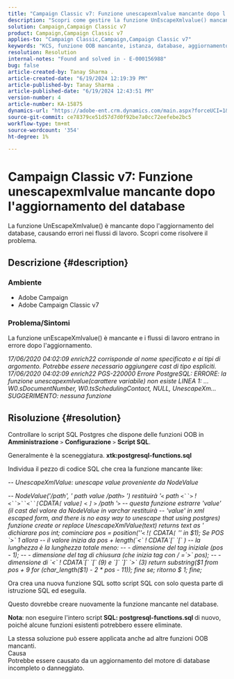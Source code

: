 ```yaml
---
title: "Campaign Classic v7: Funzione unescapexmlvalue mancante dopo l'aggiornamento del database"
description: "Scopri come gestire la funzione UnEscapeXmlvalue() mancante e i flussi di lavoro che incontrano errori dopo l'aggiornamento."
solution: Campaign,Campaign Classic v7
product: Campaign,Campaign Classic v7
applies-to: "Campaign Classic,Campaign,Campaign Classic v7"
keywords: "KCS, funzione OOB mancante, istanza, database, aggiornamento"
resolution: Resolution
internal-notes: "Found and solved in - E-000156988"
bug: false
article-created-by: Tanay Sharma .
article-created-date: "6/19/2024 12:19:39 PM"
article-published-by: Tanay Sharma .
article-published-date: "6/19/2024 12:43:51 PM"
version-number: 4
article-number: KA-15875
dynamics-url: "https://adobe-ent.crm.dynamics.com/main.aspx?forceUCI=1&pagetype=entityrecord&etn=knowledgearticle&id=56b14c2d-362e-ef11-840b-6045bd0065b6"
source-git-commit: ce78379ce51d57d7d0f92be7a0cc72eefebe2bc5
workflow-type: tm+mt
source-wordcount: '354'
ht-degree: 1%

---
```


# Campaign Classic v7: Funzione unescapexmlvalue mancante dopo l&#39;aggiornamento del database


La funzione UnEscapeXmlvalue() è mancante dopo l&#39;aggiornamento del database, causando errori nei flussi di lavoro. Scopri come risolvere il problema.

## Descrizione {#description}


### Ambiente

- Adobe Campaign
- Adobe Campaign Classic v7


### Problema/Sintomi

La funzione unEscapeXmlvalue() è mancante e i flussi di lavoro entrano in errore dopo l&#39;aggiornamento.

*17/06/2020 04:02:09 enrich22 corrisponde al nome specificato e ai tipi di argomento. Potrebbe essere necessario aggiungere cast di tipo espliciti. 
<br>17/06/2020 04:02:09 enrich22 PGS-220000 Errore PostgreSQL: ERRORE: la funzione unescapexmlvalue(carattere variabile) non esiste LINEA 1: ... W0.sDocumentNumber, W0.tsSchedulingContact, NULL, UnescapeXm...  SUGGERIMENTO: nessuna funzione*


## Risoluzione {#resolution}


Controllare lo script SQL Postgres che dispone delle funzioni OOB in <b>Amministrazione</b> `>`  <b>Configurazione</b> `>`  <b>Script SQL</b>.

Generalmente è la sceneggiatura. <b>xtk:postgresql-functions.sql</b>

Individua il pezzo di codice SQL che crea la funzione mancante like:

*-- UnescapeXmlValue: unescape value proveniente da NodeValue*

*-- NodeValue(&#39;/path&#39;, &#39; path value /path`>` &#39;) restituirà &#39;`<` path `<``>` !`<``>``<``[`CDATA`[` value`]` `<` `]` `>` /path &#39;`>`
-- questa funzione estrarre &#39;value&#39; (il cast del valore da NodeValue in varchar restituirà
-- &#39;value&#39; in xml escaped form, and there is no easy way to unescape that using postgres)
funzione create or replace UnescapeXmlValue(text) returns text as &#39;
dichiarare
pos int;
cominciare
pos = position(&#39;&#39;`<` !`[` CDATA`[` &#39;&#39; in $1);
Se POS `>`  1
allora
-- il valore inizia da pos + length(`<` ! CDATA`[` `[` )
-- la lunghezza è la lunghezza totale meno:
-- - dimensione del tag iniziale (pos - 1);
-- - dimensione del tag di chiusura (che inizia tag con / =`>`  pos);
-- - dimensione di `<` ! CDATA`[` `[`  (9) e `]` `]` `>`  (3)
return substring($1 from pos + 9 for (char_length($1) - 2 \* pos - 11));
fine se;
ritorno $ 1;
fine;*

Ora crea una nuova funzione SQL sotto script SQL con solo questa parte di istruzione SQL ed eseguila.

Questo dovrebbe creare nuovamente la funzione mancante nel database.

<b>Nota</b>: non eseguire l&#39;intero script<b> SQL: postgresql-functions.sql </b>di nuovo, poiché alcune funzioni esistenti potrebbero essere eliminate.

La stessa soluzione può essere applicata anche ad altre funzioni OOB mancanti.
<br>Causa<br>
Potrebbe essere causato da un aggiornamento del motore di database incompleto o danneggiato.
